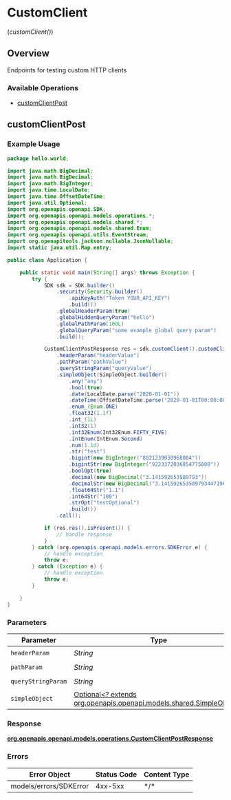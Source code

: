 # CustomClient
(*customClient()*)

## Overview

Endpoints for testing custom HTTP clients

### Available Operations

* [customClientPost](#customclientpost)

## customClientPost

### Example Usage

```java
package hello.world;

import java.math.BigDecimal;
import java.math.BigDecimal;
import java.math.BigInteger;
import java.time.LocalDate;
import java.time.OffsetDateTime;
import java.util.Optional;
import org.openapis.openapi.SDK;
import org.openapis.openapi.models.operations.*;
import org.openapis.openapi.models.shared.*;
import org.openapis.openapi.models.shared.Enum;
import org.openapis.openapi.utils.EventStream;
import org.openapitools.jackson.nullable.JsonNullable;
import static java.util.Map.entry;

public class Application {

    public static void main(String[] args) throws Exception {
        try {
            SDK sdk = SDK.builder()
                .security(Security.builder()
                    .apiKeyAuth("Token YOUR_API_KEY")
                    .build())
                .globalHeaderParam(true)
                .globalHiddenQueryParam("hello")
                .globalPathParam(100L)
                .globalQueryParam("some example global query param")
                .build();

            CustomClientPostResponse res = sdk.customClient().customClientPost()
                .headerParam("headerValue")
                .pathParam("pathValue")
                .queryStringParam("queryValue")
                .simpleObject(SimpleObject.builder()
                    .any("any")
                    .bool(true)
                    .date(LocalDate.parse("2020-01-01"))
                    .dateTime(OffsetDateTime.parse("2020-01-01T00:00:00.001Z"))
                    .enum_(Enum.ONE)
                    .float32(1.1f)
                    .int_(1L)
                    .int32(1)
                    .int32Enum(Int32Enum.FIFTY_FIVE)
                    .intEnum(IntEnum.Second)
                    .num(1.1d)
                    .str("test")
                    .bigint(new BigInteger("8821239038968084"))
                    .bigintStr(new BigInteger("9223372036854775808"))
                    .boolOpt(true)
                    .decimal(new BigDecimal("3.141592653589793"))
                    .decimalStr(new BigDecimal("3.14159265358979344719667586"))
                    .float64Str("1.1")
                    .int64Str("100")
                    .strOpt("testOptional")
                    .build())
                .call();

            if (res.res().isPresent()) {
                // handle response
            }
        } catch (org.openapis.openapi.models.errors.SDKError e) {
            // handle exception
            throw e;
        } catch (Exception e) {
            // handle exception
            throw e;
        }

    }
}
```

### Parameters

| Parameter                                                                                                  | Type                                                                                                       | Required                                                                                                   | Description                                                                                                | Example                                                                                                    |
| ---------------------------------------------------------------------------------------------------------- | ---------------------------------------------------------------------------------------------------------- | ---------------------------------------------------------------------------------------------------------- | ---------------------------------------------------------------------------------------------------------- | ---------------------------------------------------------------------------------------------------------- |
| `headerParam`                                                                                              | *String*                                                                                                   | :heavy_check_mark:                                                                                         | N/A                                                                                                        | headerValue                                                                                                |
| `pathParam`                                                                                                | *String*                                                                                                   | :heavy_check_mark:                                                                                         | N/A                                                                                                        | pathValue                                                                                                  |
| `queryStringParam`                                                                                         | *String*                                                                                                   | :heavy_check_mark:                                                                                         | N/A                                                                                                        | queryValue                                                                                                 |
| `simpleObject`                                                                                             | [Optional<? extends org.openapis.openapi.models.shared.SimpleObject>](../../models/shared/SimpleObject.md) | :heavy_minus_sign:                                                                                         | N/A                                                                                                        |                                                                                                            |


### Response

**[org.openapis.openapi.models.operations.CustomClientPostResponse](../../models/operations/CustomClientPostResponse.md)**
### Errors

| Error Object           | Status Code            | Content Type           |
| ---------------------- | ---------------------- | ---------------------- |
| models/errors/SDKError | 4xx-5xx                | \*\/*                  |
